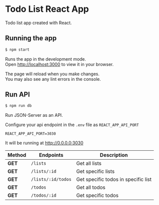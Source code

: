 # Todo List React App

Todo list app created with React.

## Running the app

```bash
$ npm start
```

Runs the app in the development mode.\
Open [http://localhost:3000](http://localhost:3000) to view it in your browser.

The page will reload when you make changes.\
You may also see any lint errors in the console.

## Run API

```bash
$ npm run db
```

Run JSON-Server as an API.

Configure your api endpoint in the `.env` file as `REACT_APP_API_PORT`

```
REACT_APP_API_PORT=3030
```

It will be running at http://0.0.0.0:3030

| Method  | Endpoints          | Description                         |
| ------- | ------------------ | ----------------------------------- |
| **GET** | `/lists`           | Get all lists                       |
| **GET** | `/lists/:id`       | Get specific lists                  |
| **GET** | `/lists/:id/todos` | Get specific todos in specific list |
| **GET** | `/todos`           | Get all todos                       |
| **GET** | `/todos/:id`       | Get specific todos                  |
